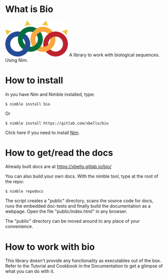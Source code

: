 What is Bio
===========

<img src="media/logo.svg" width="200" />
A library to work with biological sequences. Using Nim.

How to install
==============

In you have Nim and Nimble installed, type:

    $ nimble install bio

Or

    $ nimble install https://gitlab.com/xbello/bio

Click here if you need to install [Nim](https://nim-lang.org/).

How to get/read the docs
========================

Already built docs are at https://xbello.gitlab.io/bio/

You can also build your own docs.  With the nimble tool, type at the root of
the repo:

    $ nimble repodocs

The script creates a "public" directory, scans the source code for docs,
runs the embedded doc-tests and finally build the documentation as a webpage.
Open the file "public/index.html" in any browser.

The "public" directory can be moved around to any place of your convenience.

How to work with bio
====================

This library doesn't provide any functionality as executables out of the box.
Refer to the Tutorial and Cookbook in the Documentation to get a glimpse of
what you can do with it.
